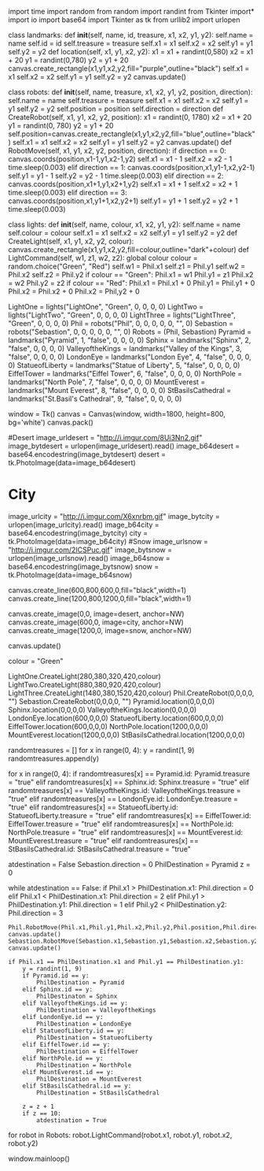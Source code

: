 import time
import random
from random import randint
from Tkinter import*
import io
import base64
import Tkinter as tk
from urllib2 import urlopen

class landmarks:
    def __init__(self, name, id, treasure, x1, x2, y1, y2):
        self.name = name
        self.id = id
        self.treasure = treasure
        self.x1 = x1
        self.x2 = x2
        self.y1 = y1
        self.y2 = y2
    def location(self, x1, y1, x2, y2):
        x1 = x1 + randint(0,580)
        x2 = x1 + 20
        y1 = randint(0,780)
        y2 = y1 + 20
        canvas.create_rectangle(x1,y1,x2,y2,fill="purple",outline="black")
        self.x1 = x1
        self.x2 = x2
        self.y1 = y1
        self.y2 = y2
        canvas.update()

class robots:
    def __init__(self, name, treasure, x1, x2, y1, y2, position, direction):
        self.name = name
        self.treasure = treasure
        self.x1 = x1
        self.x2 = x2
        self.y1 = y1
        self.y2 = y2
        self.position = position
        self.direction = direction
    def CreateRobot(self, x1, y1, x2, y2, position):
        x1 = randint(0, 1780)
        x2 = x1 + 20
        y1 = randint(0, 780)
        y2 = y1 + 20      
        self.position=canvas.create_rectangle(x1,y1,x2,y2,fill="blue",outline="black")
        self.x1 = x1
        self.x2 = x2
        self.y1 = y1
        self.y2 = y2
        canvas.update()
    def RobotMove(self, x1, y1, x2, y2, position, direction):
        if direction == 0:
            canvas.coords(position,x1-1,y1,x2-1,y2)
            self.x1 = x1 - 1
            self.x2 = x2 - 1
            time.sleep(0.003)
        elif direction == 1:
            canvas.coords(position,x1,y1-1,x2,y2-1)
            self.y1 = y1 - 1
            self.y2 = y2 - 1
            time.sleep(0.003)
        elif direction == 2:
            canvas.coords(position,x1+1,y1,x2+1,y2)
            self.x1 = x1 + 1
            self.x2 = x2 + 1
            time.sleep(0.003)
        elif direction == 3:
            canvas.coords(position,x1,y1+1,x2,y2+1)
            self.y1 = y1 + 1
            self.y2 = y2 + 1
            time.sleep(0.003)
        
            
class lights:
    def __init__(self, name, colour, x1, x2, y1, y2):
        self.name = name
        self.colour = colour
        self.x1 = x1
        self.x2 = x2
        self.y1 = y1
        self.y2 = y2
    def CreateLight(self, x1, y1, x2, y2, colour):
        canvas.create_rectangle(x1,y1,x2,y2,fill=colour,outline="dark"+colour)
    def LightCommand(self, w1, z1, w2, z2):
        global colour
        colour = random.choice("Green", "Red")
        self.w1 = Phil.x1
        self.z1 = Phil.y1
        self.w2 = Phil.x2
        self.z2 = Phil.y2
        if colour == "Green":
            Phil.x1 = w1
            Phil.y1 = z1
            Phil.x2 = w2
            Phil.y2 = z2
        if colour == "Red":
            Phil.x1 = Phil.x1 + 0
            Phil.y1 = Phil.y1 + 0
            Phil.x2 = Phil.x2 + 0
            Phil.x2 = Phil,y2 + 0
        
LightOne = lights("LightOne", "Green", 0, 0, 0, 0)
LightTwo = lights("LightTwo", "Green", 0, 0, 0, 0)
LightThree = lights("LightThree", "Green", 0, 0, 0, 0)
Phil = robots("Phil", 0, 0, 0, 0, 0, "", 0)
Sebastion = robots("Sebastion", 0, 0, 0, 0, 0, "", 0)
Robots = (Phil, Sebastion)
Pyramid = landmarks("Pyramid", 1, "false", 0, 0, 0, 0)
Sphinx = landmarks("Sphinx", 2, "false", 0, 0, 0, 0)
ValleyoftheKings = landmarks("Valley of the Kings", 3, "false", 0, 0, 0, 0)
LondonEye = landmarks("London Eye", 4, "false", 0, 0, 0, 0)
StatueofLiberty = landmarks("Statue of Liberty", 5, "false", 0, 0, 0, 0)
EiffelTower = landmarks("Eiffel Tower", 6, "false", 0, 0, 0, 0)
NorthPole = landmarks("North Pole", 7, "false", 0, 0, 0, 0)
MountEverest = landmarks("Mount Everest", 8, "false", 0, 0, 0, 0)
StBasilsCathedral = landmarks("St.Basil's Cathedral", 9, "false", 0, 0, 0, 0)

window = Tk()
canvas = Canvas(window, width=1800, height=800, bg='white')
canvas.pack()

#Desert
image_urldesert = "http://i.imgur.com/8Ui3Nn2.gif"
image_bytdesert = urlopen(image_urldesert).read()
image_b64desert = base64.encodestring(image_bytdesert)
desert = tk.PhotoImage(data=image_b64desert)
# City
image_urlcity = "http://i.imgur.com/X6xnrbm.gif"
image_bytcity = urlopen(image_urlcity).read()
image_b64city = base64.encodestring(image_bytcity)
city = tk.PhotoImage(data=image_b64city)
#Snow
image_urlsnow = "http://i.imgur.com/2ICSPuc.gif"
image_bytsnow = urlopen(image_urlsnow).read()
image_b64snow = base64.encodestring(image_bytsnow)
snow = tk.PhotoImage(data=image_b64snow)

canvas.create_line(600,800,600,0,fill="black",width=1)
canvas.create_line(1200,800,1200,0,fill="black",width=1)

canvas.create_image(0,0, image=desert, anchor=NW)
canvas.create_image(600,0, image=city, anchor=NW)
canvas.create_image(1200,0, image=snow, anchor=NW)

canvas.update()

colour = "Green"

LightOne.CreateLight(280,380,320,420,colour)
LightTwo.CreateLight(880,380,920,420,colour)
LightThree.CreateLight(1480,380,1520,420,colour)
Phil.CreateRobot(0,0,0,0, "")
Sebastion.CreateRobot(0,0,0,0, "")
Pyramid.location(0,0,0,0)
Sphinx.location(0,0,0,0)
ValleyoftheKings.location(0,0,0,0)
LondonEye.location(600,0,0,0)
StatueofLiberty.location(600,0,0,0)
EiffelTower.location(600,0,0,0)
NorthPole.location(1200,0,0,0)
MountEverest.location(1200,0,0,0)
StBasilsCathedral.location(1200,0,0,0)

randomtreasures = []
for x in range(0, 4):
    y = randint(1, 9)
    randomtreasures.append(y)

for x in range(0, 4):
    if randomtreasures[x] == Pyramid.id:
        Pyramid.treasure = "true"
    elif randomtreasures[x] == Sphinx.id:
        Sphinx.treasure = "true"
    elif randomtreasures[x] == ValleyoftheKings.id:
        ValleyoftheKings.treasure = "true"
    elif randomtreasures[x] == LondonEye.id:
        LondonEye.treasure = "true"
    elif randomtreasures[x] == StatueofLiberty.id:
        StatueofLiberty.treasure = "true"
    elif randomtreasures[x] == EiffelTower.id:
        EiffelTower.treasure = "true"
    elif randomtreasures[x] == NorthPole.id:
        NorthPole.treasure = "true"
    elif randomtreasures[x] == MountEverest.id:
        MountEverest.treasure = "true"
    elif randomtreasures[x] == StBasilsCathedral.id:
        StBasilsCathedral.treasure = "true"

atdestination = False
Sebastion.direction = 0
PhilDestination = Pyramid
z = 0

while atdestination == False:
    if Phil.x1 > PhilDestination.x1:
        Phil.direction = 0
    elif Phil.x1 < PhilDestination.x1:
        Phil.direction = 2
    elif Phil.y1 > PhilDestination.y1:
        Phil.direction = 1
    elif Phil.y2 < PhilDestination.y2:
        Phil.direction = 3
    
    Phil.RobotMove(Phil.x1,Phil.y1,Phil.x2,Phil.y2,Phil.position,Phil.direction)
    canvas.update()
    Sebastion.RobotMove(Sebastion.x1,Sebastion.y1,Sebastion.x2,Sebastion.y2,Sebastion.position,Sebastion.direction)
    canvas.update()

    if Phil.x1 == PhilDestination.x1 and Phil.y1 == PhilDestination.y1:
        y = randint(1, 9)
        if Pyramid.id == y:
            PhilDestination = Pyramid
        elif Sphinx.id == y:
            PhilDestinaton = Sphinx
        elif ValleyoftheKings.id == y:
            PhilDestination = ValleyoftheKings
        elif LondonEye.id == y:
            PhilDestination = LondonEye
        elif StatueofLiberty.id == y:
            PhilDestination = StatueofLiberty
        elif EiffelTower.id == y:
            PhilDestination = EiffelTower
        elif NorthPole.id == y:
            PhilDestination = NorthPole
        elif MountEverest.id == y:
            PhilDestination = MountEverest
        elif StBasilsCathedral.id == y:
            PhilDestination = StBasilsCathedral      
        
        z = z + 1
        if z == 10:
            atdestination = True

for robot in Robots:
    robot.LightCommand(robot.x1, robot.y1, robot.x2, robot.y2)
            
window.mainloop()
